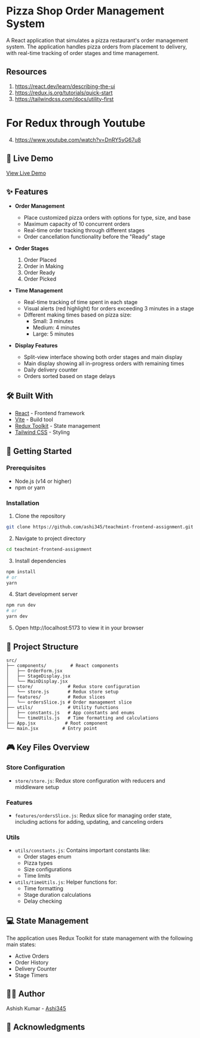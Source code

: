 # Pizza Shop Order Management System

A React application that simulates a pizza restaurant's order management system. The application handles pizza orders from placement to delivery, with real-time tracking of order stages and time management.

## Resources
1. https://react.dev/learn/describing-the-ui
2. https://redux.js.org/tutorials/quick-start
3. https://tailwindcss.com/docs/utility-first

# For Redux through Youtube
4. https://www.youtube.com/watch?v=DnRY5yG67u8

## 🚀 Live Demo

[View Live Demo](https://vercel.com/ashi345s-projects/pizza-orders-management-app)

## ✨ Features

- **Order Management**
  - Place customized pizza orders with options for type, size, and base
  - Maximum capacity of 10 concurrent orders
  - Real-time order tracking through different stages
  - Order cancellation functionality before the "Ready" stage

- **Order Stages**
  1. Order Placed
  2. Order in Making
  3. Order Ready
  4. Order Picked

- **Time Management**
  - Real-time tracking of time spent in each stage
  - Visual alerts (red highlight) for orders exceeding 3 minutes in a stage
  - Different making times based on pizza size:
    - Small: 3 minutes
    - Medium: 4 minutes
    - Large: 5 minutes

- **Display Features**
  - Split-view interface showing both order stages and main display
  - Main display showing all in-progress orders with remaining times
  - Daily delivery counter
  - Orders sorted based on stage delays

## 🛠️ Built With

- [React](https://reactjs.org/) - Frontend framework
- [Vite](https://vitejs.dev/) - Build tool
- [Redux Toolkit](https://redux-toolkit.js.org/) - State management
- [Tailwind CSS](https://tailwindcss.com/) - Styling

## 🚦 Getting Started

### Prerequisites

- Node.js (v14 or higher)
- npm or yarn

### Installation

1. Clone the repository
```bash
git clone https://github.com/ashi345/teachmint-frontend-assignment.git
```

2. Navigate to project directory
```bash
cd teachmint-frontend-assignment
```

3. Install dependencies
```bash
npm install
# or
yarn
```

4. Start development server
```bash
npm run dev
# or
yarn dev
```

5. Open http://localhost:5173 to view it in your browser

## 📁 Project Structure

```
src/
├── components/         # React components
│   ├── OrderForm.jsx
│   ├── StageDisplay.jsx
│   └── MainDisplay.jsx
├── store/             # Redux store configuration
│   └── store.js       # Redux store setup
├── features/          # Redux slices
│   └── ordersSlice.js # Order management slice
├── utils/             # Utility functions
│   ├── constants.js   # App constants and enums
│   └── timeUtils.js   # Time formatting and calculations
├── App.jsx           # Root component
└── main.jsx         # Entry point
```

## 🎮 Key Files Overview

### Store Configuration
- `store/store.js`: Redux store configuration with reducers and middleware setup

### Features
- `features/ordersSlice.js`: Redux slice for managing order state, including actions for adding, updating, and canceling orders

### Utils
- `utils/constants.js`: Contains important constants like:
  - Order stages enum
  - Pizza types
  - Size configurations
  - Time limits
- `utils/timeUtils.js`: Helper functions for:
  - Time formatting
  - Stage duration calculations
  - Delay checking

## 💻 State Management

The application uses Redux Toolkit for state management with the following main states:
- Active Orders
- Order History
- Delivery Counter
- Stage Timers


## 👨‍💻 Author

Ashish Kumar - [Ashi345](https://github.com/ashi345)

## 🙏 Acknowledgments
